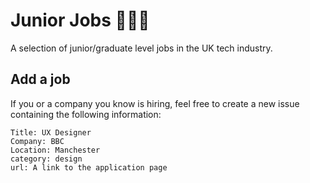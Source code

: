 # Junior Jobs 🤘🤖🚀

A selection of junior/graduate level jobs in the UK tech industry.

## Add a job

If you or a company you know is hiring, feel free to create a new issue containing the following information:

```
Title: UX Designer
Company: BBC
Location: Manchester
category: design
url: A link to the application page
```
